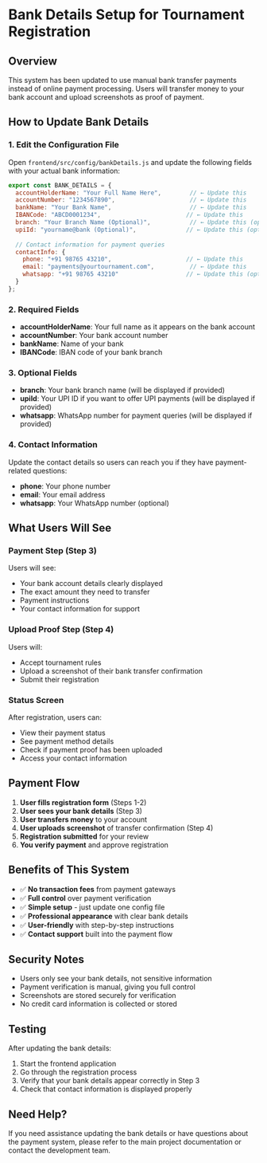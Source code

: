 # Bank Details Setup for Tournament Registration

## Overview
This system has been updated to use manual bank transfer payments instead of online payment processing. Users will transfer money to your bank account and upload screenshots as proof of payment.

## How to Update Bank Details

### 1. Edit the Configuration File
Open `frontend/src/config/bankDetails.js` and update the following fields with your actual bank information:

```javascript
export const BANK_DETAILS = {
  accountHolderName: "Your Full Name Here",        // ← Update this
  accountNumber: "1234567890",                     // ← Update this
  bankName: "Your Bank Name",                      // ← Update this
  IBANCode: "ABCD0001234",                        // ← Update this
  branch: "Your Branch Name (Optional)",           // ← Update this (optional)
  upiId: "yourname@bank (Optional)",              // ← Update this (optional)
  
  // Contact information for payment queries
  contactInfo: {
    phone: "+91 98765 43210",                     // ← Update this
    email: "payments@yourtournament.com",          // ← Update this
    whatsapp: "+91 98765 43210"                   // ← Update this (optional)
  }
};
```

### 2. Required Fields
- **accountHolderName**: Your full name as it appears on the bank account
- **accountNumber**: Your bank account number
- **bankName**: Name of your bank
- **IBANCode**: IBAN code of your bank branch

### 3. Optional Fields
- **branch**: Your bank branch name (will be displayed if provided)
- **upiId**: Your UPI ID if you want to offer UPI payments (will be displayed if provided)
- **whatsapp**: WhatsApp number for payment queries (will be displayed if provided)

### 4. Contact Information
Update the contact details so users can reach you if they have payment-related questions:
- **phone**: Your phone number
- **email**: Your email address
- **whatsapp**: Your WhatsApp number (optional)

## What Users Will See

### Payment Step (Step 3)
Users will see:
- Your bank account details clearly displayed
- The exact amount they need to transfer
- Payment instructions
- Your contact information for support

### Upload Proof Step (Step 4)
Users will:
- Accept tournament rules
- Upload a screenshot of their bank transfer confirmation
- Submit their registration

### Status Screen
After registration, users can:
- View their payment status
- See payment method details
- Check if payment proof has been uploaded
- Access your contact information

## Payment Flow

1. **User fills registration form** (Steps 1-2)
2. **User sees your bank details** (Step 3)
3. **User transfers money** to your account
4. **User uploads screenshot** of transfer confirmation (Step 4)
5. **Registration submitted** for your review
6. **You verify payment** and approve registration

## Benefits of This System

- ✅ **No transaction fees** from payment gateways
- ✅ **Full control** over payment verification
- ✅ **Simple setup** - just update one config file
- ✅ **Professional appearance** with clear bank details
- ✅ **User-friendly** with step-by-step instructions
- ✅ **Contact support** built into the payment flow

## Security Notes

- Users only see your bank details, not sensitive information
- Payment verification is manual, giving you full control
- Screenshots are stored securely for verification
- No credit card information is collected or stored

## Testing

After updating the bank details:
1. Start the frontend application
2. Go through the registration process
3. Verify that your bank details appear correctly in Step 3
4. Check that contact information is displayed properly

## Need Help?

If you need assistance updating the bank details or have questions about the payment system, please refer to the main project documentation or contact the development team. 